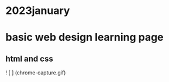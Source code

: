 # 2023january

<h1> basic web design learning page</h1>

<h2>html and css </h2>

! [ ]  (chrome-capture.gif)
